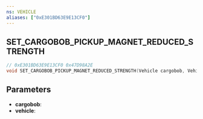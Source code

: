 ```yaml
---
ns: VEHICLE
aliases: ["0xE301BD63E9E13CF0"]
---
```

## SET_CARGOBOB_PICKUP_MAGNET_REDUCED_STRENGTH

```c
// 0xE301BD63E9E13CF0 0x47D98A2E
void SET_CARGOBOB_PICKUP_MAGNET_REDUCED_STRENGTH(Vehicle cargobob, Vehicle vehicle);
```

## Parameters
* **cargobob**: 
* **vehicle**: 

